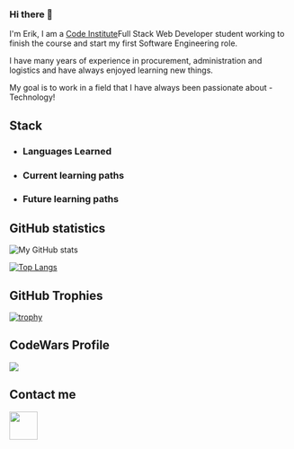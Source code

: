 ### Hi there 👋

I'm Erik, I am a [Code Institute](https://codeinstitute.net/)Full Stack Web Developer student working to finish the course and start my first Software Engineering role.

I have many years of experience in procurement, administration and logistics and have always enjoyed learning new things. 

My goal is to work in a field that I have always been passionate about - Technology! 

## Stack 

- ### **Languages Learned**


- ### **Current learning paths**


- ### **Future learning paths**



## GitHub statistics

![My GitHub stats](https://github-readme-stats.vercel.app/api?username=erikhgm&show_icons=true&theme=prussian)

[![Top Langs](https://github-readme-stats.vercel.app/api/top-langs/?username=erikhgm&hide=html&theme=prussian)](https://github.com/erikhgm/github-readme-stats)


## GitHub Trophies

[![trophy](https://github-profile-trophy.vercel.app/?username=erikhgm&theme=onedark)](https://github.com/erikhgm/github-profile-trophy)


## CodeWars Profile
![](https://www.codewars.com/users/erikhgm/badges/large)

## Contact me

[<img src="assets/images/ln.png" width="50px">](www.linkedin.com/in/erikhgm)
